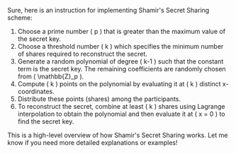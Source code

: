 Sure, here is an instruction for implementing Shamir's Secret Sharing scheme:

1. Choose a prime number \( p \) that is greater than the maximum value of the secret key.
2. Choose a threshold number \( k \) which specifies the minimum number of shares required to reconstruct the secret.
3. Generate a random polynomial of degree \( k-1 \) such that the constant term is the secret key. The remaining coefficients are randomly chosen from \( \mathbb{Z}_p \).
4. Compute \( k \) points on the polynomial by evaluating it at \( k \) distinct x-coordinates.
5. Distribute these points (shares) among the participants.
6. To reconstruct the secret, combine at least \( k \) shares using Lagrange interpolation to obtain the polynomial and then evaluate it at \( x = 0 \) to find the secret key.

This is a high-level overview of how Shamir's Secret Sharing works. Let me know if you need more detailed explanations or examples!

